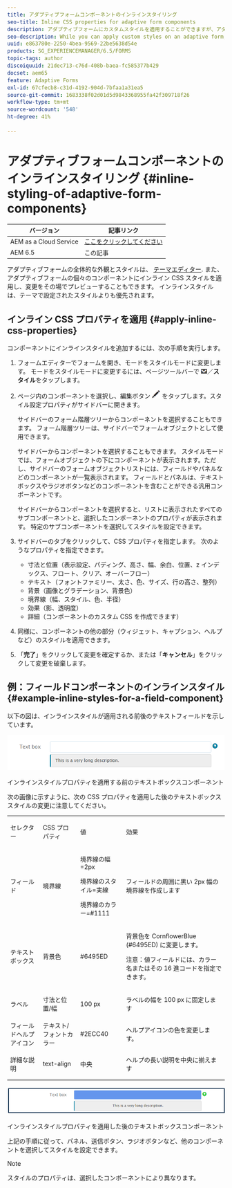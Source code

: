 ```yaml
---
title: アダプティブフォームコンポーネントのインラインスタイリング
seo-title: Inline CSS properties for adaptive form components
description: アダプティブフォームにカスタムスタイルを適用することができますが、アダプティブフォームの個々のコンポーネントにインライン CSS プロパティを適用することもできます。
seo-description: While you can apply custom styles on an adaptive form, you can also apply inline CSS properties on individual components of an adaptive form.
uuid: e863780e-2250-4bea-9569-22be5638d54e
products: SG_EXPERIENCEMANAGER/6.5/FORMS
topic-tags: author
discoiquuid: 21dec713-c76d-408b-baea-fc585377b429
docset: aem65
feature: Adaptive Forms
exl-id: 67cfecb8-c31d-4192-904d-7bfaa1a31ea5
source-git-commit: 1683338f02d01d5d9843368955fa42f309718f26
workflow-type: tm+mt
source-wordcount: '548'
ht-degree: 41%

---
```


# アダプティブフォームコンポーネントのインラインスタイリング {#inline-styling-of-adaptive-form-components}

| バージョン | 記事リンク |
| -------- | ---------------------------- |
| AEM as a Cloud Service | [ここをクリックしてください](https://experienceleague.adobe.com/docs/experience-manager-cloud-service/content/forms/adaptive-forms-authoring/authoring-adaptive-forms-foundation-components/configure-layout-of-an-adaptive-form/inline-style-adaptive-forms.html) |
| AEM 6.5 | この記事 |

アダプティブフォームの全体的な外観とスタイルは、 [テーマエディター](../../forms/using/themes.md). また、アダプティブフォームの個々のコンポーネントにインライン CSS スタイルを適用し、変更をその場でプレビューすることもできます。 インラインスタイルは、テーマで設定されたスタイルよりも優先されます。

## インライン CSS プロパティを適用 {#apply-inline-css-properties}

コンポーネントにインラインスタイルを追加するには、次の手順を実行します。

1. フォームエディターでフォームを開き、モードをスタイルモードに変更します。 モードをスタイルモードに変更するには、ページツールバーで ![canvas-drop-down](assets/canvas-drop-down.png)／**スタイル**&#x200B;をタップします。
1. ページ内のコンポーネントを選択し、編集ボタン ![edit-button](assets/edit-button.png) をタップします。スタイル設定プロパティがサイドバーに開きます。

   サイドバーのフォーム階層ツリーからコンポーネントを選択することもできます。 フォーム階層ツリーは、サイドバーでフォームオブジェクトとして使用できます。

   サイドバーからコンポーネントを選択することもできます。 スタイルモードでは、フォームオブジェクトの下にコンポーネントが表示されます。ただし、サイドバーのフォームオブジェクトリストには、フィールドやパネルなどのコンポーネントが一覧表示されます。 フィールドとパネルは、テキストボックスやラジオボタンなどのコンポーネントを含むことができる汎用コンポーネントです。

   サイドバーからコンポーネントを選択すると、リストに表示されたすべてのサブコンポーネントと、選択したコンポーネントのプロパティが表示されます。 特定のサブコンポーネントを選択してスタイルを設定できます。

1. サイドバーのタブをクリックして、CSS プロパティを指定します。 次のようなプロパティを指定できます。

   * 寸法と位置（表示設定、パディング、高さ、幅、余白、位置、z インデックス、フロート、クリア、オーバーフロー）
   * テキスト（フォントファミリー、太さ、色、サイズ、行の高さ、整列）
   * 背景（画像とグラデーション、背景色）
   * 境界線（幅、スタイル、色、半径）
   * 効果（影、透明度）
   * 詳細（コンポーネントのカスタム CSS を作成できます）

1. 同様に、コンポーネントの他の部分（ウィジェット、キャプション、ヘルプなど）のスタイルを適用できます。
1. 「**完了**」をクリックして変更を確定するか、または「**キャンセル**」をクリックして変更を破棄します。

## 例：フィールドコンポーネントのインラインスタイル {#example-inline-styles-for-a-field-component}

以下の図は、インラインスタイルが適用される前後のテキストフィールドを示しています。

![インラインスタイルが適用される前のテキストボックスコンポーネント](assets/no-style.png)

インラインスタイルプロパティを適用する前のテキストボックスコンポーネント

次の画像に示すように、次の CSS プロパティを適用した後のテキストボックススタイルの変更に注意してください。

<table>
 <tbody>
  <tr>
   <td><p>セレクター</p> </td>
   <td><p>CSS プロパティ</p> </td>
   <td><p>値</p> </td>
   <td><p>効果</p> </td>
  </tr>
  <tr>
   <td><p>フィールド</p> </td>
   <td><p>境界線</p> </td>
   <td><p>境界線の幅=2px</p> <p>境界線のスタイル=実線</p> <p>境界線のカラー=#1111</p> </td>
   <td><p>フィールドの周囲に黒い 2px 幅の境界線を作成します</p> </td>
  </tr>
  <tr>
   <td><p>テキストボックス</p> </td>
   <td><p>背景色</p> </td>
   <td><p>#6495ED</p> </td>
   <td><p>背景色を CornflowerBlue (#6495ED) に変更します。</p> <p>注意：値フィールドには、カラー名またはその 16 進コードを指定できます。</p> </td>
  </tr>
  <tr>
   <td><p>ラベル</p> </td>
   <td><p>寸法と位置/幅</p> </td>
   <td><p>100 px</p> </td>
   <td><p>ラベルの幅を 100 px に固定します</p> </td>
  </tr>
  <tr>
   <td>フィールドヘルプアイコン</td>
   <td>テキスト/フォントカラー</td>
   <td>#2ECC40</td>
   <td>ヘルプアイコンの色を変更します。</td>
  </tr>
  <tr>
   <td><p>詳細な説明</p> </td>
   <td><p>text-align</p> </td>
   <td><p>中央</p> </td>
   <td><p>ヘルプの長い説明を中央に揃えます</p> </td>
  </tr>
 </tbody>
</table>

![インラインスタイルが適用された後のテキストボックスのスタイル](assets/applied-style.png)

インラインスタイルプロパティを適用した後のテキストボックスコンポーネント

上記の手順に従って、パネル、送信ボタン、ラジオボタンなど、他のコンポーネントを選択してスタイルを設定できます。

>[!NOTE]
>
>スタイルのプロパティは、選択したコンポーネントにより異なります。
